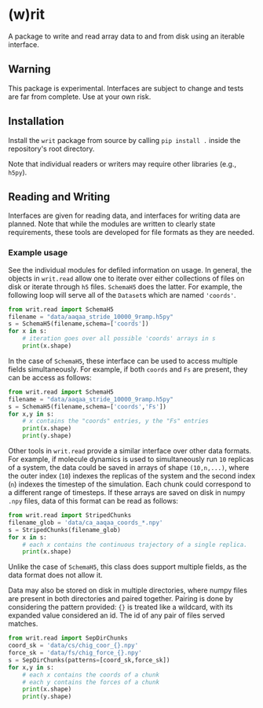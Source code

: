 # (w)rit

A package to write and read array data to and from disk using an iterable interface.

## Warning

This package is experimental. Interfaces are subject to change and tests are
far from complete. Use at your own risk.

## Installation

Install the `writ` package from source by calling `pip install .` inside the
repository's root directory. 

Note that individual readers or writers may require other libraries (e.g., 
`h5py`).

## Reading and Writing

Interfaces are given for reading data, and interfaces for writing data are
planned. Note that while the modules are written to clearly state requirements,
these tools are developed for file formats as they are needed.

### Example usage

See the individual modules for defiled information on usage. In general, the objects
in `writ.read` allow one to iterate over either collections of files on disk or iterate
through `h5` files. `SchemaH5` does the latter. For example, the following loop will
serve all of the `Dataset`s which are named `'coords'`.
```python
from writ.read import SchemaH5
filename = "data/aaqaa_stride_10000_9ramp.h5py"
s = SchemaH5(filename,schema=['coords'])
for x in s:
    # iteration goes over all possible 'coords' arrays in s
    print(x.shape)
```
In the case of `SchemaH5`, these interface can be used to access multiple fields
simultaneously. For example, if both `coords` and `Fs` are present, they can
be access as follows:
```python
from writ.read import SchemaH5
filename = "data/aaqaa_stride_10000_9ramp.h5py"
s = SchemaH5(filename,schema=['coords','Fs'])
for x,y in s:
    # x contains the "coords" entries, y the "Fs" entries
    print(x.shape)
    print(y.shape)
```

Other tools in `writ.read` provide a similar interface over other data formats. For example,
if molecule dynamics is used to simultaneously run `10` replicas of a system, the data could
be saved in arrays of shape `(10,n,...)`, where the outer index (`10`) indexes the replicas
of the system and the second index (`n`) indexes the timestep of the simulation. Each chunk
could correspond to a different range of timesteps. If these arrays are saved on disk in numpy 
`.npy` files, data of this format can be read as follows:
```python
from writ.read import StripedChunks
filename_glob = 'data/ca_aaqaa_coords_*.npy'
s = StripedChunks(filename_glob)
for x in s:
    # each x contains the continuous trajectory of a single replica.
    print(x.shape)
```
Unlike the case of `SchemaH5`, this class does support multiple fields, as the data format does
not allow it.

Data may also be stored on disk in multiple directories, where numpy files are present in 
both directories and paired together. Pairing is done by considering the pattern provided:
`{}` is treated like a wildcard, with its expanded value considered an id. The id of any pair
of files served matches.
```python
from writ.read import SepDirChunks 
coord_sk = 'data/cs/chig_coor_{}.npy'
force_sk = 'data/fs/chig_force_{}.npy'
s = SepDirChunks(patterns=[coord_sk,force_sk])
for x,y in s:
    # each x contains the coords of a chunk
    # each y contains the forces of a chunk
    print(x.shape)
    print(y.shape)
```
